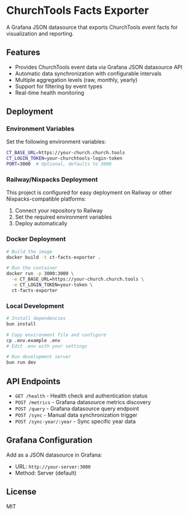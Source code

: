 # ChurchTools Facts Exporter

A Grafana JSON datasource that exports ChurchTools event facts for visualization and reporting.

## Features

- Provides ChurchTools event data via Grafana JSON datasource API
- Automatic data synchronization with configurable intervals
- Multiple aggregation levels (raw, monthly, yearly)
- Support for filtering by event types
- Real-time health monitoring

## Deployment

### Environment Variables

Set the following environment variables:

```bash
CT_BASE_URL=https://your-church.church.tools
CT_LOGIN_TOKEN=your-churchtools-login-token
PORT=3000  # Optional, defaults to 3000
```

### Railway/Nixpacks Deployment

This project is configured for easy deployment on Railway or other Nixpacks-compatible platforms:

1. Connect your repository to Railway
2. Set the required environment variables
3. Deploy automatically

### Docker Deployment

```bash
# Build the image
docker build -t ct-facts-exporter .

# Run the container
docker run -p 3000:3000 \
  -e CT_BASE_URL=https://your-church.church.tools \
  -e CT_LOGIN_TOKEN=your-token \
  ct-facts-exporter
```

### Local Development

```bash
# Install dependencies
bun install

# Copy environment file and configure
cp .env.example .env
# Edit .env with your settings

# Run development server
bun run dev
```

## API Endpoints

- `GET /health` - Health check and authentication status
- `POST /metrics` - Grafana datasource metrics discovery
- `POST /query` - Grafana datasource query endpoint
- `POST /sync` - Manual data synchronization trigger
- `POST /sync-year/:year` - Sync specific year data

## Grafana Configuration

Add as a JSON datasource in Grafana:

- URL: `http://your-server:3000`
- Method: Server (default)

## License

MIT

